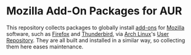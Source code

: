 # Mozilla Add-On Packages for AUR

This repository collects packages to globally install [add-ons](https://addons.mozilla.org/) for [Mozilla](https://www.mozilla.org/) software, such as [Firefox](https://www.mozilla.org/firefox/) and [Thunderbird](https://www.mozilla.org/thunderbird/), via [Arch Linux](http://archlinux.org/)'s [User Repository](https://aur.archlinux.org/). They are all built and installed in a similar way, so collecting them here eases maintenance.
